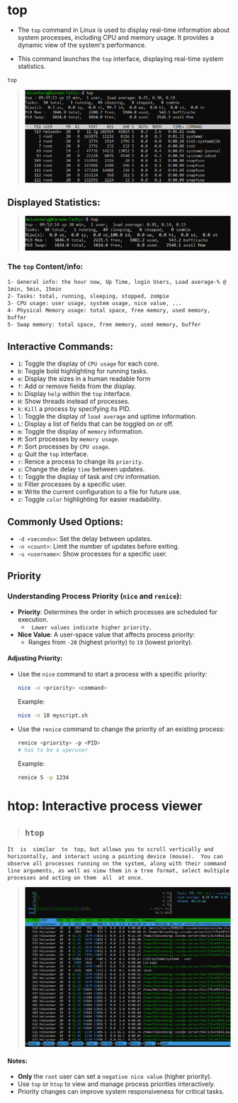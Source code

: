 # top
- The `top` command in Linux is used to display real-time information about system processes, including CPU and memory usage. It provides a dynamic view of the system's performance.

- This command launches the `top` interface, displaying real-time system statistics.

```bash
top
```
> ![alt text](screens/image-101.png)

## Displayed Statistics:
> ![alt text](screens/image-102.png)
### The `top` Content/info:
    1- General info: the hour now, Up Time, login Users, Load average-% @ 1min, 5min, 15min   
    2- Tasks: total, running, sleeping, stopped, zompie
    3- CPU usage: user usage, system usage, nice value, ...
    4- Physical Memory usage: total space, free memory, used memory, buffer 
    5- Swap memory: total space, free memory, used memory, buffer



## Interactive Commands:
- `1`: Toggle the display of `CPU usage` for each core.
- `b`: Toggle bold highlighting for running tasks.
- `e`: Display the sizes in a human readable form
- `f`: Add or remove fields from the display.
- `h`: Display `help` within the `top` interface.
- `H`: Show threads instead of processes.
- `k`: `Kill` a process by specifying its PID.
- `l`: Toggle the display of `load average` and uptime information.
- `L`: Display a list of fields that can be toggled on or off.
- `m`: Toggle the display of `memory` information.
- `M`: Sort processes by `memory usage`.
- `P`: Sort processes by `CPU usage`.
- `q`: Quit the `top` interface.
- `r`: Renice a process to change its `priority`.
- `s`: Change the delay `time` between updates.
- `t`: Toggle the display of task and `CPU` information.
- `U`: Filter processes by a specific user.
- `W`: Write the current configuration to a file for future use.
- `z`: Toggle `color` highlighting for easier readability.


## Commonly Used Options:
- `-d <seconds>`: Set the delay between updates.
- `-n <count>`: Limit the number of updates before exiting.
- `-u <username>`: Show processes for a specific user.

## Priority
### Understanding Process Priority (`nice` and `renice`):
- **Priority**: Determines the order in which processes are scheduled for execution.
    - ` Lower values indicate higher priority.`
- **Nice Value**: A user-space value that affects process priority:
    - Ranges from `-20` (highest priority) to `19` (lowest priority).

#### Adjusting Priority:
- Use the `nice` command to start a process with a specific priority:
    ```bash
    nice -n <priority> <command>
    ```
    Example:
    ```bash
    nice -n 10 myscript.sh
    ```

- Use the `renice` command to change the priority of an existing process:
    ```bash
    renice <priority> -p <PID>
    # has to be a uperuser
    ```
    Example:
    ```bash
    renice 5 -p 1234
    ```


# htop: Interactive process viewer
> ## `htop` 
```markdonw
It  is  similar  to  top, but allows you to scroll vertically and horizontally, and interact using a pointing device (mouse).  You can observe all processes running on the system, along with their command line arguments, as well as view them in a tree format, select multiple processes and acting on them  all  at once.
```
> ![alt text](screens/image-103.png)

#### Notes:
- **Only** the `root` user can set a `negative nice value` (higher priority).
- Use `top` or `htop` to view and manage process priorities interactively.
- Priority changes can improve system responsiveness for critical tasks.